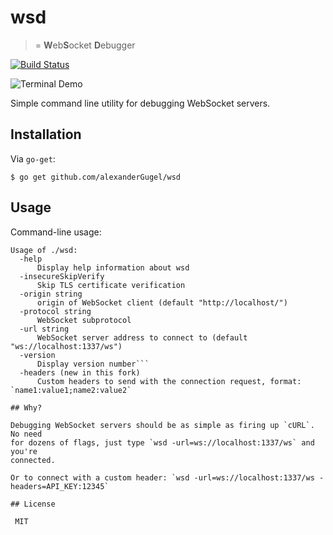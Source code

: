 # wsd

> = **W**eb**S**ocket **D**ebugger

[![Build Status](https://travis-ci.org/alexanderGugel/wsd.svg?branch=master)](https://travis-ci.org/alexanderGugel/wsd)

![Terminal Demo](https://cdn.rawgit.com/alexanderGugel/wsd/demo/demo.gif)

Simple command line utility for debugging WebSocket servers.

## Installation

Via `go-get`:

```
$ go get github.com/alexanderGugel/wsd
```

## Usage

Command-line usage:

```
Usage of ./wsd:
  -help
      Display help information about wsd
  -insecureSkipVerify
      Skip TLS certificate verification
  -origin string
      origin of WebSocket client (default "http://localhost/")
  -protocol string
      WebSocket subprotocol
  -url string
      WebSocket server address to connect to (default "ws://localhost:1337/ws")
  -version
      Display version number```
  -headers (new in this fork)
      Custom headers to send with the connection request, format: `name1:value1;name2:value2`

## Why?

Debugging WebSocket servers should be as simple as firing up `cURL`. No need
for dozens of flags, just type `wsd -url=ws://localhost:1337/ws` and you're
connected.

Or to connect with a custom header: `wsd -url=ws://localhost:1337/ws -headers=API_KEY:12345`

## License

 MIT
